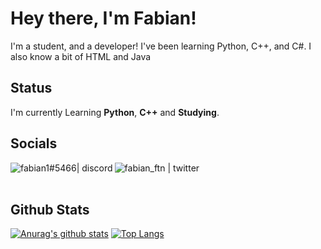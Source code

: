 # Hey there, I'm Fabian!
I'm a student, and a developer! I've been learning Python, C++, and C#. I also know a bit of HTML and Java

## Status
I'm currently Learning **Python**, **C++** and **Studying**. 

## Socials
[<img align="left" alt="fabian1#5466| discord" src="https://img.icons8.com/clouds/48/000000/discord-logo.png"/>](https://discord.com/users/589952622820196402)
[<img align="left" alt="fabian_ftn | twitter" src="https://img.icons8.com/cotton/48/000000/twitter.png">](https://twitter.com/ftn_fabian)
<br>
<br>
## Github Stats
[![Anurag's github stats](https://github-readme-stats.vercel.app/api?username=fabianlanza&show_icons=true&theme=buefy)](https://github.com/anuraghazra/github-readme-stats)
[![Top Langs](https://github-readme-stats.vercel.app/api/top-langs/?username=fabianlanza&hide=powershell&theme=buefy)](https://github.com/anuraghazra/github-readme-stats)
